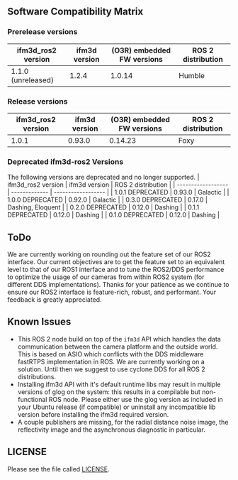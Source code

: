 
## Software Compatibility Matrix

### Prerelease versions

| ifm3d_ros2 version | ifm3d version | (O3R) embedded FW versions | ROS 2 distribution |
| ------------------ | ------------- | -------------------------- | ------------------ |
| 1.1.0 (unreleased) | 1.2.4         | 1.0.14                     | Humble             |
### Release versions

| ifm3d_ros2 version | ifm3d version | (O3R) embedded FW versions | ROS 2 distribution |
| ------------------ | ------------- | -------------------------- | ------------------ |
| 1.0.1              | 0.93.0        | 0.14.23                    | Foxy               |

### Deprecated ifm3d-ros2 Versions
The following versions are deprecated and no longer supported.
| ifm3d_ros2 version | ifm3d version | ROS 2 distribution |
| ------------------ | ------------- | ------------------ |
| 1.0.1 DEPRECATED   | 0.93.0        | Galactic           |
| 1.0.0 DEPRECATED   | 0.92.0        | Galactic           |
| 0.3.0 DEPRECATED   | 0.17.0        | Dashing, Eloquent  |
| 0.2.0 DEPRECATED   | 0.12.0        | Dashing            |
| 0.1.1 DEPRECATED   | 0.12.0        | Dashing            |
| 0.1.0 DEPRECATED   | 0.12.0        | Dashing            |

## ToDo

We are currently working on rounding out the feature set of our ROS2 interface. Our current objectives are to get the feature set to an equivalent
level to that of our ROS1 interface and to tune the ROS2/DDS performance to optimize the usage of our cameras from within ROS2 system (for different DDS implementations).
Thanks for your patience as we continue to ensure our ROS2 interface is feature-rich, robust, and performant. Your feedback is greatly appreciated.

## Known Issues
+ This ROS 2 node build on top of the `ifm3d` API which handles the data communication between the camera platform and the outside world. This is based on ASIO which conflicts with the DDS middleware fastRTPS implementation in ROS. We are currently working on a solution. Until then we suggest to use cyclone DDS for all ROS 2 distributions.
+ Installing ifm3d API with it's default runtime libs may result in multiple versions of glog on the system: this results in a compilable but non-functional ROS node.
Please either use the glog version as included in your Ubuntu release (if compatible) or uninstall any incompatible lib version before installing the ifm3d required version.
+ A couple publishers are missing, for the radial distance noise image, the reflectivity image and the asynchronous diagnostic in particular.
## LICENSE
Please see the file called [LICENSE](LICENSE).
